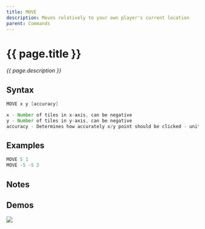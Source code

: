 ```yaml
---
title: MOVE
description: Moves relatively to your own player's current location
parent: Commands
---
```


# {{ page.title }}

_{{ page.description }}_

## Syntax

```java
MOVE x y [accuracy] 

x - Number of tiles in x-axis, can be negative
y - Number of tiles in y-axis, can be negative
accuracy - Determines how accurately x/y point should be clicked - unit is tiles, higher number means less accurate
```

## Examples

```java
MOVE 5 1
MOVE -5 -5 2
```

## Notes


## Demos

![](https://i.imgur.com/tl9EtDV.gif)

